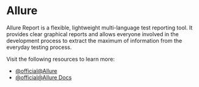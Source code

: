 # Allure

Allure Report is a flexible, lightweight multi-language test reporting tool. It provides clear graphical reports and allows everyone involved in the development process to extract the maximum of information from the everyday testing process.

Visit the following resources to learn more:

- [@official@Allure](https://qameta.io/)
- [@official@Allure Docs](https://docs.qameta.io/allure-report/)
